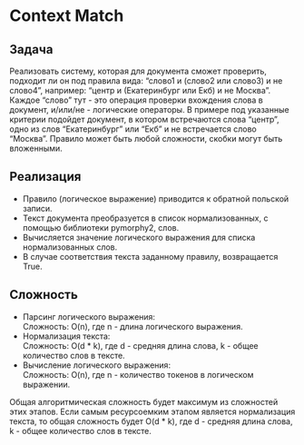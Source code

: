 # Context Match

## Задача
Реализовать систему, которая для документа сможет проверить, подходит ли он под правила 
вида: “слово1 и (слово2 или слово3) и не слово4”, например: “центр и (Екатеринбург или Екб) 
и не Москва”. Каждое “слово” тут - это операция проверки вхождения слова в документ, 
и/или/не - логические операторы. В примере под указанные критерии подойдет документ, 
в котором встречаются слова “центр”, одно из слов “Екатеринбург” или “Екб” и не 
встречается слово “Москва”. Правило может быть любой сложности, скобки могут быть 
вложенными.

## Реализация
- Правило (логическое выражение) приводится к обратной польской записи.
- Текст документа преобразуется в список нормализованных, с помощью библиотеки pymorphy2, слов.
- Вычисляется значение логического выражения для списка нормализованных слов.
- В случае соответствия текста заданному правилу, возвращается True.

## Сложность
- Парсинг логического выражения:\
Сложность: O(n), где n - длина логического выражения.
- Нормализация текста:\
Сложность: O(d * k), где d - средняя длина слова, k - общее количество слов в тексте.
- Вычисление логического выражения:\
Сложность: O(n), где n - количество токенов в логическом выражении.

Общая алгоритмическая сложность будет максимум из сложностей этих этапов. Если самым ресурсоемким 
этапом является нормализация текста, то общая сложность будет O(d * k), где d - средняя длина слова, 
k - общее количество слов в тексте.